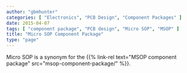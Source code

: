 ```yaml
---
author: "gbmhunter"
categories: [ "Electronics", "PCB Design", "Component Packages" ]
date: 2015-04-07
tags: [ "component package", "PCB design", "Micro SOP", "MSOP" ]
title: "Micro SOP Component Package"
type: "page"
---
```


Micro SOP is a synonym for the {{% link-rel text="MSOP component package" src="msop-component-package/" %}}.
